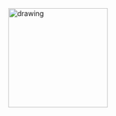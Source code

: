 
<img src="[drawing.jpg](https://raw.githubusercontent.com/frederikkallesoe/frederikkallesoe.github.io/main/github_cv.jpg)" alt="drawing" width="200"/>
